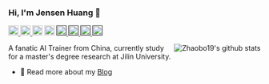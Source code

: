 ### Hi, I'm Jensen Huang 👋

<p> 
  <a href="https://github.com/Zhaobo19?tab=repositories"> <img src="https://img.shields.io/github/stars/Zhaobo19?label=Stars&style=plastic" height="20px" alt="github" /> </a>
  <a href="mailto:hunagzb19@gmail.com"> <img src="https://img.shields.io/badge/gmail-%23D14836.svg?&style=plastic&logo=gmail&logoColor=white" height="20px" alt="Email"> </a>
  <a href="https://blog.csdn.net/weixin_49272172?spm=1001.2101.3001.5343"><img src="https://img.shields.io/badge/C-CSDN-orange.svg?style=red&logo=CSDN&logoColor=white" height="20px" alt="CSDN"></a>
  <a href="https://www.zhihu.com/people/huang-bo-bo-8-25"><img src="https://img.shields.io/badge/知乎-0079FF.svg?style=plastic&logo=zhihu&logoColor=white" height="20px" alt="知乎"></a>
  <a href=""> <img src="https://img.shields.io/badge/Major-ME&CV-critical?style=plastic&logo=ABB%20RobotStudio&logoColor=ffffff" height="20px"> </a>
  <a href=""> <img src="https://img.shields.io/badge/QQ-3207820044-brightgreen?style=plastic&logo=QQ&logoColor=ffffff" height="20px"> </a>
  <a href=""> <img src="https://img.shields.io/badge/Use-Python-0076ab?style=plastic&logo=Python&logoColor=ffffff" height="20px"> </a>
  <a href=""> <img src="https://img.shields.io/badge/Learn-C++-blueviolet?style=plastic&logo=Visual%20Studio%20Code&logoColor=ffffff" height="20px"> </a>
</p>


<img align="right" src="https://github-readme-stats.vercel.app/api?username=Zhaobo19&theme=radical&show_icons=true&icon_color=0366d6&include_all_commits=true&count_private=true" alt="Zhaobo19's github stats"/>



A fanatic AI Trainer from China, currently study for a master's degree research at Jilin University.

- 💬 Read more about my [Blog](https://blog.csdn.net/weixin_49272172?spm=1001.2101.3001.5343)



<!--
**Zhaobo19/Zhaobo19** is a ✨ _special_ ✨ repository because its `README.md` (this file) appears on your GitHub profile.

Here are some ideas to get you started:

- 🔭 I’m currently working on ...
- 🌱 I’m currently learning ...
- 👯 I’m looking to collaborate on ...
- 🤔 I’m looking for help with ...
- 💬 Ask me about ...
- 📫 How to reach me: ...
- 😄 Pronouns: ...
- ⚡ Fun fact: ...
-->
